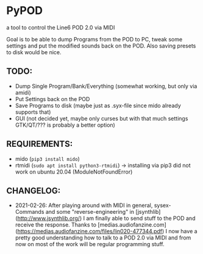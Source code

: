 # PyPOD

a tool to control the Line6 POD 2.0 via MIDI

Goal is to be able to dump Programs from the POD to PC, tweak some settings and put the modified sounds back on the POD. Also saving presets to disk would be nice.

## TODO:

* Dump Single Program/Bank/Everything (somewhat working, but only via amidi)
* Put Settings back on the POD
* Save Programs to disk (maybe just as .syx-file since mido already supports that)
* GUI (not decided yet, maybe only curses but with that much settings GTK/QT/??? is probably a better option)

## REQUIREMENTS:

* mido (```pip3 install mido```)
* rtmidi (```sudo apt install python3-rtmidi```) -> installing via pip3 did not work on ubuntu 20.04 (ModuleNotFoundError)

## CHANGELOG:

* 2021-02-26: After playing around with MIDI in general, sysex-Commands and some "reverse-engineering" in [jsynthlib] (http://www.jsynthlib.org/) I am finally able to send stuff to the POD and receive the response. Thanks to [medias.audiofanzine.com] (https://medias.audiofanzine.com/files/lin020-477344.pdf) I now have a pretty good understanding how to talk to a POD 2.0 via MIDI and from now on most of the work will be regular programming stuff.
